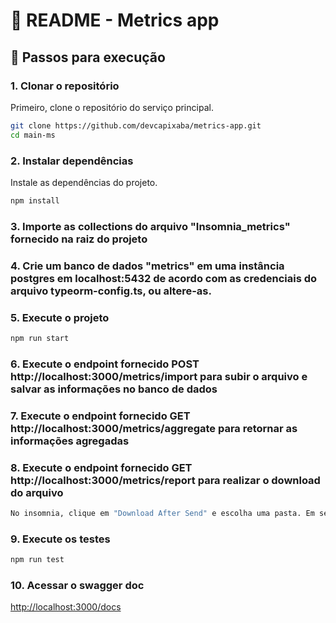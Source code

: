 
# 📖 README - Metrics app


## 🔧 Passos para execução

### 1. Clonar o repositório
Primeiro, clone o repositório do serviço principal.

```bash
git clone https://github.com/devcapixaba/metrics-app.git
cd main-ms
```

### 2. Instalar dependências
Instale as dependências do projeto.

```bash
npm install
```

### 3. Importe as collections do arquivo "Insomnia_metrics" fornecido na raiz do projeto

### 4. Crie um banco de dados "metrics" em uma instância postgres em localhost:5432 de acordo com as credenciais do arquivo typeorm-config.ts, ou altere-as.

### 5. Execute o projeto 

```bash
npm run start
```

### 6. Execute o endpoint fornecido POST http://localhost:3000/metrics/import para subir o arquivo e salvar as informações no banco de dados

### 7. Execute o endpoint fornecido GET http://localhost:3000/metrics/aggregate para retornar as informações agregadas

### 8. Execute o endpoint fornecido GET http://localhost:3000/metrics/report para realizar o download do arquivo

```bash
No insomnia, clique em "Download After Send" e escolha uma pasta. Em seguida, clique em "Send and Download" para efetuar o download do buffer em formato xlsx.
```

### 9. Execute os testes 

```bash
npm run test
```

### 10. Acessar o swagger doc

[http://localhost:3000/docs](http://localhost:3000/docs)